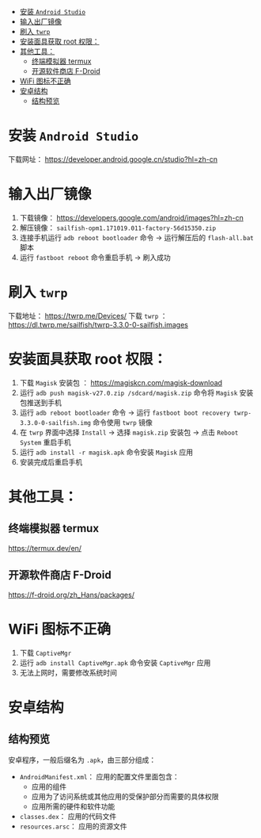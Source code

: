 - [安装 `Android Studio`](#安装-android-studio)
- [输入出厂镜像](#输入出厂镜像)
- [刷入 `twrp`](#刷入-twrp)
- [安装面具获取 root 权限：](#安装面具获取-root-权限)
- [其他工具：](#其他工具)
  - [终端模拟器 termux](#终端模拟器-termux)
  - [开源软件商店 F-Droid](#开源软件商店-f-droid)
- [WiFi 图标不正确](#wifi-图标不正确)
- [安卓结构](#安卓结构)
  - [结构预览](#结构预览)

# 安装 `Android Studio`
下载网址： https://developer.android.google.cn/studio?hl=zh-cn

# 输入出厂镜像
1. 下载镜像： https://developers.google.com/android/images?hl=zh-cn
2. 解压镜像： `sailfish-opm1.171019.011-factory-56d15350.zip`
3. 连接手机运行 `adb reboot bootloader` 命令 -> 运行解压后的 `flash-all.bat` 脚本
4. 运行 `fastboot reboot` 命令重启手机 -> 刷入成功

# 刷入 `twrp`
下载地址： https://twrp.me/Devices/
下载 `twrp` ： https://dl.twrp.me/sailfish/twrp-3.3.0-0-sailfish.images

# 安装面具获取 root 权限：
1. 下载 `Magisk` 安装包 ： https://magiskcn.com/magisk-download
2. 运行 `adb push magisk-v27.0.zip /sdcard/magisk.zip` 命令将 `Magisk` 安装包推送到手机
3. 运行 `adb reboot bootloader` 命令 -> 运行 `fastboot boot recovery twrp-3.3.0-0-sailfish.img` 命令使用 `twrp` 镜像
4. 在 `twrp` 界面中选择 `Install`  -> 选择 `magisk.zip` 安装包 -> 点击 `Reboot System` 重启手机
5. 运行 `adb install -r magisk.apk` 命令安装 `Magisk` 应用
6. 安装完成后重启手机

# 其他工具：
## 终端模拟器 termux
https://termux.dev/en/
## 开源软件商店 F-Droid
https://f-droid.org/zh_Hans/packages/

# WiFi 图标不正确
1. 下载 `CaptiveMgr`
2. 运行 `adb install CaptiveMgr.apk` 命令安装 `CaptiveMgr` 应用
3. 无法上网时，需要修改系统时间

# 安卓结构
## 结构预览
安卓程序，一般后缀名为 `.apk`，由三部分组成：
* `AndroidManifest.xml`： 应用的配置文件里面包含：
  * 应用的组件
  * 应用为了访问系统或其他应用的受保护部分而需要的具体权限
  * 应用所需的硬件和软件功能
* `classes.dex`： 应用的代码文件
* `resources.arsc`： 应用的资源文件

